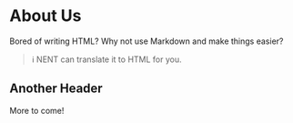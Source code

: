 # About Us

Bored of writing HTML? Why not use Markdown and make things easier?

> ℹ️ NENT can translate it to HTML for you.

## Another Header

More to come!